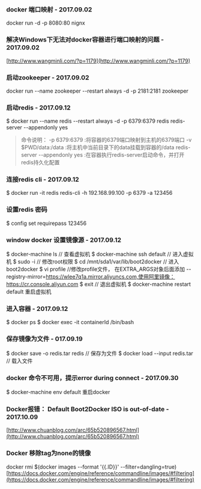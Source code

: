 ### docker 端口映射 - 2017.09.02
docker run -d -p 8080:80 nignx

### 解决Windows下无法对docker容器进行端口映射的问题 - 2017.09.02
[http://www.wangminli.com/?p=1179](http://www.wangminli.com/?p=1179)

### 启动zookeeper - 2017.09.02
docker run --name zookeeper --restart always -d -p 2181:2181 zookeeper

### 启动redis - 2017.09.12
$ docker run --name redis --restart always -d -p 6379:6379 redis redis-server --appendonly yes

>命令说明：
-p 6379:6379 :将容器的6379端口映射到主机的6379端口
-v $PWD/data:/data :将主机中当前目录下的data挂载到容器的/data
redis-server --appendonly yes :在容器执行redis-server启动命令，并打开redis持久化配置



### 连接redis cli - 2017.09.12
$ docker run -it redis redis-cli -h 192.168.99.100 -p 6379 -a 123456

### 设置redis 密码
$ config set requirepass 123456

### window docker 设置镜像源 - 2017.09.12

$ docker-machine ls  // 查看虚拟机
$ docker-machine ssh default   // 进入虚拟机
$ sudo -i                       // 修改root权限
$ cd /mnt/sda1/var/lib/boot2docker   // 进入boot2docker
$ vi profile  //修改profile文件， 在EXTRA_ARGS对象后面添加  --registry-mirror=https://wlee7q1a.mirror.aliyuncs.com,使用阿里镜像：https://cr.console.aliyun.com
$ exit // 退出虚拟机
$ docker-machine restart default 重启虚拟机

### 进入容器 - 2017.09.12
$ docker ps
$ docker exec -it containerId /bin/bash

### 保存镜像为文件 - 017.09.19
$ docker save -o redis.tar redis   // 保存为文件
$ docker load --input redis.tar    // 载入文件


### docker 命令不可用，提示error during connect - 2017.09.30

$ docker-machine env default
重启docker

### Docker报错： Default Boot2Docker ISO is out-of-date - 2017.10.09
[http://www.chuanblog.com/arc/65b520896567.html](http://www.chuanblog.com/arc/65b520896567.html)

### Docker 移除tag为none的镜像
docker rmi $(docker images --format '{{.ID}}' --filter=dangling=true)
[https://docs.docker.com/engine/reference/commandline/images/#filtering](https://docs.docker.com/engine/reference/commandline/images/#filtering)